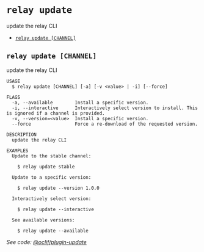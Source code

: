 `relay update`
==============

update the relay CLI

* [`relay update [CHANNEL]`](#relay-update-channel)

## `relay update [CHANNEL]`

update the relay CLI

```
USAGE
  $ relay update [CHANNEL] [-a] [-v <value> | -i] [--force]

FLAGS
  -a, --available        Install a specific version.
  -i, --interactive      Interactively select version to install. This is ignored if a channel is provided.
  -v, --version=<value>  Install a specific version.
  --force                Force a re-download of the requested version.

DESCRIPTION
  update the relay CLI

EXAMPLES
  Update to the stable channel:

    $ relay update stable

  Update to a specific version:

    $ relay update --version 1.0.0

  Interactively select version:

    $ relay update --interactive

  See available versions:

    $ relay update --available
```

_See code: [@oclif/plugin-update](https://github.com/oclif/plugin-update/blob/v3.0.0/src/commands/update.ts)_
